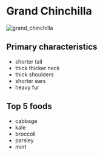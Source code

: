 # Grand Chinchilla

![grand_chinchilla](https://en.wikipedia.org/wiki/Chinchilla#/media/File:Chinchilla_brevicaudata-Verso-PhotoJimenez.jpg)

## Primary characteristics
- shorter tail
- thick thicker neck 
- thick shoulders 
- shorter ears
- heavy fur

## Top 5 foods
- cabbage
- kale
- broccoli
- parsley
- mint

